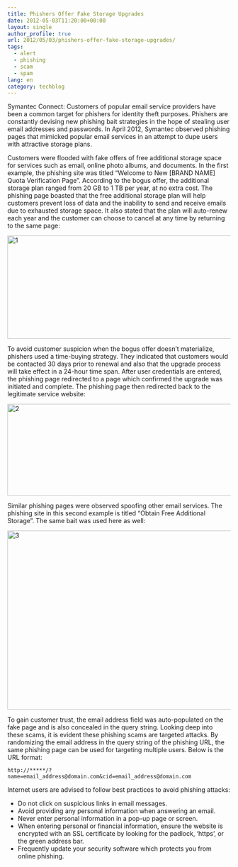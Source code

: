 ```yaml
---
title: Phishers Offer Fake Storage Upgrades
date: 2012-05-03T11:20:00+00:00
layout: single
author_profile: true
url: 2012/05/03/phishers-offer-fake-storage-upgrades/
tags:
  - alert
  - phishing
  - scam
  - spam
lang: en
category: techblog
---
```

Symantec Connect: Customers of popular email service providers have been a common target for phishers for identity theft purposes. Phishers are constantly devising new phishing bait strategies in the hope of stealing user email addresses and passwords. In April 2012, Symantec observed phishing pages that mimicked popular email services in an attempt to dupe users with attractive storage plans. 

Customers were flooded with fake offers of free additional storage space for services such as email, online photo albums, and documents. In the first example, the phishing site was titled “Welcome to New [BRAND NAME] Quota Verification Page”. According to the bogus offer, the additional storage plan ranged from 20 GB to 1 TB per year, at no extra cost. The phishing page boasted that the free additional storage plan will help customers prevent loss of data and the inability to send and receive emails due to exhausted storage space. It also stated that the plan will auto-renew each year and the customer can choose to cancel at any time by returning to the same page: 

[<img title="1" border="0" alt="1" src="http://lh3.ggpht.com/-4HQtBruhttA/T6JiyuceTBI/AAAAAAAAF1c/aJmbv53a9K0/1_thumb.jpg?imgmax=800" width="599" height="233" />](http://lh5.ggpht.com/-Qb3C1TWMuGU/T6Jiw5ZjpXI/AAAAAAAAF1U/4muwxGeD27o/s1600-h/1%25255B2%25255D.jpg) 

To avoid customer suspicion when the bogus offer doesn’t materialize, phishers used a time-buying strategy. They indicated that customers would be contacted 30 days prior to renewal and also that the upgrade process will take effect in a 24-hour time span. After user credentials are entered, the phishing page redirected to a page which confirmed the upgrade was initiated and complete. The phishing page then redirected back to the legitimate service website: 

[<img title="2" border="0" alt="2" src="http://lh5.ggpht.com/-fB3t5rghAgk/T6Ji2FJaz7I/AAAAAAAAF1s/D7wSc_QTbZw/2_thumb.jpg?imgmax=800" width="600" height="207" />](http://lh6.ggpht.com/-GsawM6zTnfk/T6Ji0Z_ureI/AAAAAAAAF1k/KZAYYmd0Dis/s1600-h/2%25255B2%25255D.jpg) 

Similar phishing pages were observed spoofing other email services. The phishing site in this second example is titled “Obtain Free Additional Storage”. The same bait was used here as well: 

[<img title="3" border="0" alt="3" src="http://lh5.ggpht.com/-q9DF305jb1Y/T6Ji5qccuTI/AAAAAAAAF18/gdEOrSPkTis/3_thumb.jpg?imgmax=800" width="600" height="404" />](http://lh5.ggpht.com/-wQo7h08XKtw/T6Ji3rrotCI/AAAAAAAAF10/bRUimUely0M/s1600-h/3%25255B2%25255D.jpg) 

To gain customer trust, the email address field was auto-populated on the fake page and is also concealed in the query string. Looking deep into these scams, it is evident these phishing scams are targeted attacks. By randomizing the email address in the query string of the phishing URL, the same phishing page can be used for targeting multiple users. Below is the URL format: 

`http://*****/?name=email_address@domain.com&cid=email_address@domain.com` 

Internet users are advised to follow best practices to avoid phishing attacks: 

  * Do not click on suspicious links in email messages. 
  * Avoid providing any personal information when answering an email. 
  * Never enter personal information in a pop-up page or screen. 
  * When entering personal or financial information, ensure the website is encrypted with an SSL certificate by looking for the padlock, ‘https’, or the green address bar. 
  * Frequently update your security software which protects you from online phishing.